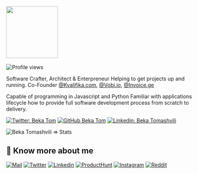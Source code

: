 ### <img  src="https://media.giphy.com/media/xT9IgG50Fb7Mi0prBC/giphy.gif" width="140"/> 

![Profile views](https://gpvc.arturio.dev/bekatom)

Software Crafter, Architect & Enterpreneur
Helping to get projects up and running. 
Co-Founder [@Kvalifika.com](https://kvalifika.com), [@Vobi.io](https://vobi.io), [@Invoice.ge](https://invoice.ge)

Capable of programming in Javascript and Python
Familiar with applications lifecycle how to provide full software development process from scratch to delivery.

[![Twitter: Beka Tom](https://img.shields.io/twitter/follow/beka_tom?style=social)](https://twitter.com/beka_tom)
[![GitHub Beka Tom](https://img.shields.io/github/followers/bekatom?label=follow&style=social)](https://github.com/bekatom)
[![Linkedin: Beka Tomashvili](https://img.shields.io/badge/-Tomashvili-blue?style=flat-square&logo=Linkedin&logoColor=white&link=https://www.linkedin.com/in/bekatom)](https://www.linkedin.com/in/bekatom/)


<p align="left"> 
  <img src="https://github-readme-stats.vercel.app/api?username=bekatom&count_private=true&show_icons=true&include_all_commits=true&theme=calm" alt="Beka Tomashvili => Stats" />


## 🔗 Know more about me 

[![Mail](https://img.shields.io/badge/-Email%20me!-black?style=for-the-badge&logo=gmail)](mailto:beka@tomashvili.com)
[![Twitter](https://img.shields.io/badge/-Twitter-black?style=for-the-badge&logo=twitter)](https://twitter.com/beka_tom)
[![Linkedin](https://img.shields.io/badge/-LinkedIn-black?style=for-the-badge&logo=Linkedin)](https://www.linkedin.com/in/bekatom/)
[![ProductHunt](https://img.shields.io/badge/-Producthunt-black?style=for-the-badge&logo=product-hunt)](https://www.instagram.com/beka.tom/)
[![Instagram](https://img.shields.io/badge/-Instagram-black?style=for-the-badge&logo=instagram)](https://www.instagram.com/beka.tom/)
[![Reddit](https://img.shields.io/badge/-Reddit-black?style=for-the-badge&logo=reddit)](https://www.reddit.com/user/bekatom)

<!-- [![Medium](https://img.shields.io/badge/-Medium-black?style=for-the-badge&logo=Medium)](https://medium.com/@beka) -->
<!-- [![Tomashvili.com](https://img.shields.io/badge/-Tomashvili-black?style=for-the-badge&logo=google-chrome&logoColor=white)](https://tomashvili.com/) -->

<!--
**bekatom/bekatom** is a ✨ _special_ ✨ repository because its `README.md` (this file) appears on your GitHub profile.

Here are some ideas to get you started:

- 🔭 I’m currently working on ...
- 🌱 I’m currently learning ...
- 👯 I’m looking to collaborate on ...
- 🤔 I’m looking for help with ...
- 💬 Ask me about ...
- 📫 How to reach me: ...
- 😄 Pronouns: ...
- ⚡ Fun fact: ...
-->
